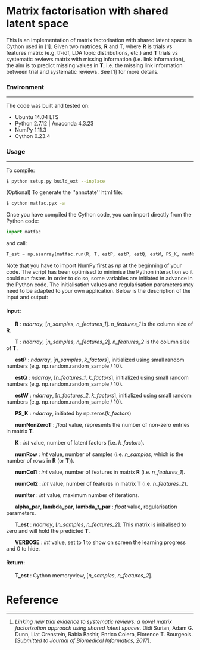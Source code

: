 # Matrix factorisation with shared latent space
This is an implementation of matrix factorisation with shared latent space in Cython used in [1]. Given two matrices, **R** and **T**, where **R** is trials vs features matrix (e.g. tf-idf, LDA topic distributions, etc.) and **T** trials vs systematic reviews matrix with missing information (i.e. link information), the aim is to predict missing values in **T**, i.e. the missing link information between trial and systematic reviews. See [1] for more details.


### Environment
---
The code was built and tested on:
* Ubuntu 14.04 LTS
* Python 2.7.12 | Anaconda 4.3.23
* NumPy 1.11.3
* Cython 0.23.4


### Usage
---
To compile:
```sh
$ python setup.py build_ext --inplace
```
(Optional) To generate the ''annotate'' html file:
```sh
$ cython matfac.pyx -a
```


Once you have compiled the Cython code, you can import directly from the Python code:
```python
import matfac
```
and call:
```python
T_est = np.asarray(matfac.run(R, T, estP, estP, estQ, estW, PS_K, numNonZeroT, K, numRow, numCol1, numCol2, numIter, alpha_par, lambda_par, lambda_t_par, T_est, VERBOSE))
```
Note that you have to import NumPy first as *np* at the beginning of your code. The script has been optimised to minimise the Python interaction so it could run faster. In order to do so, some variables are initiated in advance in the Python code. The initialisation values and regularisation parameters may need to be adapted to your own application. Below is the description of the input and output:

#### Input:
&nbsp;&nbsp;&nbsp;&nbsp;&nbsp;&nbsp;**R** : *ndarray*, [*n_samples*, *n_features_1*]. *n_features_1* is the column size of **R**.

&nbsp;&nbsp;&nbsp;&nbsp;&nbsp;&nbsp;**T** : *ndarray*, [*n_samples*, *n_features_2*]. *n_features_2* is the column size of **T**.

&nbsp;&nbsp;&nbsp;&nbsp;&nbsp;&nbsp;**estP** : *ndarray*, [*n_samples*, *k_factors*], initialized using small random numbers (e.g. np.random.random_sample / 10).

&nbsp;&nbsp;&nbsp;&nbsp;&nbsp;&nbsp;**estQ** : *ndarray*, [*n_features_1*, *k_factors*], initialized using small random numbers (e.g. np.random.random_sample / 10).

&nbsp;&nbsp;&nbsp;&nbsp;&nbsp;&nbsp;**estW** : *ndarray*, [*n_features_2*, *k_factors*], initialized using small random numbers (e.g. np.random.random_sample / 10).

&nbsp;&nbsp;&nbsp;&nbsp;&nbsp;&nbsp;**PS_K** : *ndarray*, initiated by np.zeros(*k_factors*)

&nbsp;&nbsp;&nbsp;&nbsp;&nbsp;&nbsp;**numNonZeroT** : *float* value, represents the number of non-zero entries in matrix **T**.

&nbsp;&nbsp;&nbsp;&nbsp;&nbsp;&nbsp;**K** : *int* value, number of latent factors (i.e. *k_factors*).

&nbsp;&nbsp;&nbsp;&nbsp;&nbsp;&nbsp;**numRow** : *int* value, number of samples (i.e. *n_samples*, which is the number of rows in **R** (or **T**)).

&nbsp;&nbsp;&nbsp;&nbsp;&nbsp;&nbsp;**numCol1** : *int* value, number of features in matrix **R** (i.e. *n_features_1*).

&nbsp;&nbsp;&nbsp;&nbsp;&nbsp;&nbsp;**numCol2** : *int* value, number of features in matrix **T** (i.e. *n_features_2*).

&nbsp;&nbsp;&nbsp;&nbsp;&nbsp;&nbsp;**numIter** : *int* value, maximum number of iterations.

&nbsp;&nbsp;&nbsp;&nbsp;&nbsp;&nbsp;**alpha_par**, **lambda_par**, **lambda_t_par** : *float* value, regularisation parameters.

&nbsp;&nbsp;&nbsp;&nbsp;&nbsp;&nbsp;**T_est** : *ndarray*, [*n_samples*, *n_features_2*]. This matrix is initialised to zero and will hold the predicted **T**.

&nbsp;&nbsp;&nbsp;&nbsp;&nbsp;&nbsp;**VERBOSE** : *int* value, set to 1 to show on screen the learning progress and 0 to hide.

#### Return:
&nbsp;&nbsp;&nbsp;&nbsp;&nbsp;&nbsp;**T_est** : Cython memoryview, [*n_samples*, *n_features_2*].

# Reference
---
1. *Linking new trial evidence to systematic reviews: a novel matrix factorisation approach using shared latent spaces*. Didi Surian, Adam G. Dunn, Liat Orenstein, Rabia Bashir, Enrico Coiera, Florence T. Bourgeois. [*Submitted to Journal of Biomedical Informatics, 2017*].
